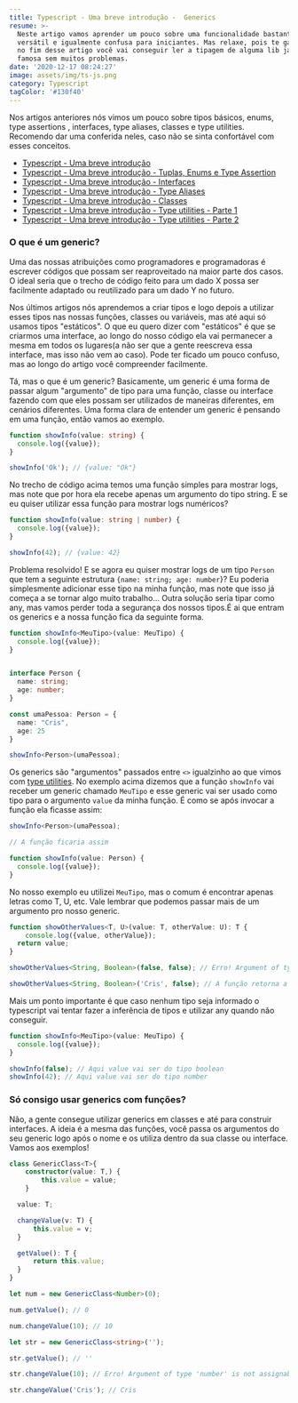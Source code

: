 ```yaml
---
title: Typescript - Uma breve introdução -  Generics
resume: >-
  Neste artigo vamos aprender um pouco sobre uma funcionalidade bastante
  versátil e igualmente confusa para iniciantes. Mas relaxe, pois te garanto que
  no fim desse artigo você vai conseguir ler a tipagem de alguma lib javascript
  famosa sem muitos problemas.
date: '2020-12-17 08:24:27'
image: assets/img/ts-js.png
category: Typescript
tagColor: '#130f40'
---
```

Nos artigos anteriores nós vimos um pouco sobre tipos básicos, enums, type assertions , interfaces, type aliases, classes e type utilities. Recomendo dar uma conferida neles, caso não se sinta confortável com esses conceitos.

* [Typescript - Uma breve introdução](https://www.crisgon.dev/typescript-uma-breve-introdu%C3%A7%C3%A3o/)
* [Typescript - Uma breve introdução - Tuplas, Enums e Type Assertion](https://www.crisgon.dev/typescript-uma-breve-introdu%C3%A7%C3%A3o-parte-2/)
* [Typescript - Uma breve introdução - Interfaces](https://www.crisgon.dev/typescript-uma-breve-introdu%C3%A7%C3%A3o-interfaces/)
* [Typescript - Uma breve introdução - Type Aliases](https://www.crisgon.dev/typescript-uma-breve-introdu%C3%A7%C3%A3o-type-aliases/)
* [Typescript - Uma breve introdução - Classes](https://www.crisgon.dev/typescript-uma-breve-introdu%C3%A7%C3%A3o-classes/)
* [Typescript - Uma breve introdução - Type utilities - Parte 1](https://www.crisgon.dev/typescript-uma-breve-introdu%C3%A7%C3%A3o-type-utilities/)
* [Typescript - Uma breve introdução - Type utilities - Parte 2](https://www.crisgon.dev/typescript-uma-breve-introdu%C3%A7%C3%A3o-type-utilities-parte-2/)

### O que é um generic?

Uma das nossas atribuições como programadores e programadoras é escrever códigos que possam ser reaproveitado na maior parte dos casos. O ideal seria que o trecho de código feito para um dado X possa ser facilmente adaptado ou reutilizado para um dado Y no futuro. 

Nos últimos artigos nós aprendemos a criar tipos e logo depois a utilizar esses tipos nas nossas funções, classes ou variáveis, mas até aqui só usamos tipos "estáticos". O que eu quero dizer com "estáticos" é que se criarmos uma interface, ao longo do nosso código ela vai permanecer a mesma em todos os lugares(a não ser que a gente reescreva essa interface, mas isso não vem ao caso). Pode ter ficado um pouco confuso, mas ao longo do artigo você compreender facilmente.

Tá, mas o que é um generic? Basicamente, um generic é uma forma de passar algum "argumento" de tipo para uma função, classe ou interface fazendo com que eles possam ser utilizados de maneiras diferentes, em cenários diferentes.  Uma forma clara de entender um generic é pensando em uma função, então vamos ao exemplo.

```typescript
function showInfo(value: string) {
  console.log({value});
}

showInfo('Ok'); // {value: "Ok"}
```

No trecho de código acima temos uma função simples para mostrar logs, mas note que por hora ela recebe apenas um argumento do tipo string. E se eu quiser utilizar essa função para mostrar logs numéricos?

```typescript
function showInfo(value: string | number) {
  console.log({value});
}

showInfo(42); // {value: 42}
```

Problema resolvido! E se agora eu quiser mostrar logs de um tipo `Person` que tem a seguinte estrutura `{name: string; age: number`}? Eu poderia simplesmente adicionar esse tipo na minha função, mas note que isso já começa a se tornar algo muito trabalho... Outra solução seria tipar como any, mas vamos perder toda a segurança dos nossos tipos.É ai que entram os generics e a nossa função fica da seguinte forma.

```typescript
function showInfo<MeuTipo>(value: MeuTipo) {
  console.log({value});
}


interface Person {
  name: string;
  age: number;
}

const umaPessoa: Person = {
  name: "Cris",
  age: 25
}

showInfo<Person>(umaPessoa);
```

Os generics são "argumentos" passados entre `<>` igualzinho ao que vimos com [type utilities](https://www.crisgon.dev/typescript-uma-breve-introdu%C3%A7%C3%A3o-type-utilities/). No exemplo acima dizemos que a função `showInfo` vai receber um generic chamado `MeuTipo` e esse generic vai ser usado como tipo para o argumento `value` da minha função. É como se após invocar a função ela ficasse assim:

```typescript
showInfo<Person>(umaPessoa);

// A função ficaria assim

function showInfo(value: Person) {
  console.log({value});
}
```

No nosso exemplo eu utilizei `MeuTipo`, mas o comum é encontrar apenas letras como T, U, etc. Vale lembrar que podemos passar mais de um argumento pro nosso generic.

```typescript
function showOtherValues<T, U>(value: T, otherValue: U): T {
    console.log({value, otherValue});
  return value;
}

showOtherValues<String, Boolean>(false, false); // Erro! Argument of type 'boolean' is not assignable to parameter of type 'String'.

showOtherValues<String, Boolean>('Cris', false); // A função retorna a string 'Cris'
```

Mais um ponto importante é que caso nenhum tipo seja informado o typescript vai tentar fazer a inferência de tipos e utilizar any quando não conseguir.

```typescript
function showInfo<MeuTipo>(value: MeuTipo) {
  console.log({value});
}

showInfo(false); // Aqui value vai ser do tipo boolean
showInfo(42); // Aqui value vai ser do tipo number
```

### Só consigo usar generics com funções?

Não, a gente consegue utilizar generics em classes e até para construir interfaces. A ideia é a mesma das funções, você passa os argumentos do seu generic logo após o nome e os utiliza dentro da sua classe ou interface. Vamos aos exemplos! 



```typescript
class GenericClass<T>{
    constructor(value: T,) {
        this.value = value;
    }

  value: T;

  changeValue(v: T) {
      this.value = v;
  }

  getValue(): T {
      return this.value;
  }
}

let num = new GenericClass<Number>(0);

num.getValue(); // 0

num.changeValue(10); // 10

let str = new GenericClass<string>('');

str.getValue(); // ''

str.changeValue(10); // Erro! Argument of type 'number' is not assignable to parameter of type 'string'.

str.changeValue('Cris'); // Cris
```
